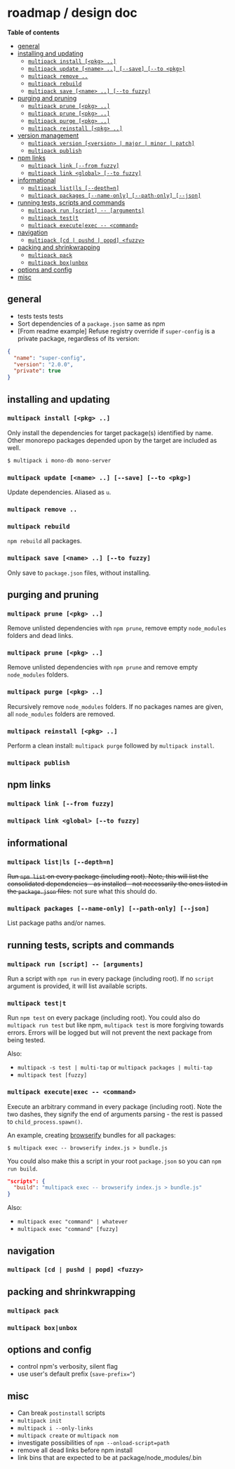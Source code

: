 # roadmap / design doc

**Table of contents**

<!-- TOC depthFrom:2 depthTo:6 withLinks:1 updateOnSave:1 orderedList:0 -->

- [general](#general)
- [installing and updating](#installing-and-updating)
	- [`multipack install [<pkg> ..]`](#multipack-install-pkg-)
	- [`multipack update [<name> ..] [--save] [--to <pkg>]`](#multipack-update-name-save-to-pkg)
	- [`multipack remove ..`](#multipack-remove-)
	- [`multipack rebuild`](#multipack-rebuild)
	- [`multipack save [<name> ..] [--to fuzzy]`](#multipack-save-name-to-fuzzy)
- [purging and pruning](#purging-and-pruning)
	- [`multipack prune [<pkg> ..]`](#multipack-prune-pkg-)
	- [`multipack prune [<pkg> ..]`](#multipack-prune-pkg-)
	- [`multipack purge [<pkg> ..]`](#multipack-purge-pkg-)
	- [`multipack reinstall [<pkg> ..]`](#multipack-reinstall-pkg-)
- [version management](#version-management)
	- [`multipack version [<version> | major | minor | patch]`](#multipack-version-version-major-minor-patch)
	- [`multipack publish`](#multipack-publish)
- [npm links](#npm-links)
	- [`multipack link [--from fuzzy]`](#multipack-link-from-fuzzy)
	- [`multipack link <global> [--to fuzzy]`](#multipack-link-global-to-fuzzy)
- [informational](#informational)
	- [`multipack list|ls [--depth=n]`](#multipack-listls-depthn)
	- [`multipack packages [--name-only] [--path-only] [--json]`](#multipack-packages-name-only-path-only-json)
- [running tests, scripts and commands](#running-tests-scripts-and-commands)
	- [`multipack run [script] -- [arguments]`](#multipack-run-script-arguments)
	- [`multipack test|t`](#multipack-testt)
	- [`multipack execute|exec -- <command>`](#multipack-executeexec-command)
- [navigation](#navigation)
	- [`multipack [cd | pushd | popd] <fuzzy>`](#multipack-cd-pushd-popd-fuzzy)
- [packing and shrinkwrapping](#packing-and-shrinkwrapping)
	- [`multipack pack`](#multipack-pack)
	- [`multipack box|unbox`](#multipack-boxunbox)
- [options and config](#options-and-config)
- [misc](#misc)

<!-- /TOC -->

## general

- tests tests tests
- Sort dependencies of a `package.json` same as npm
- [From readme example] Refuse registry override if `super-config` is a private package, regardless of its version:

```json
{
  "name": "super-config",
  "version": "2.0.0",
  "private": true
}
```

## installing and updating

### `multipack install [<pkg> ..]`

Only install the dependencies for target package(s) identified by name. Other monorepo packages depended upon by the target are included as well.

```bash
$ multipack i mono-db mono-server
```

### `multipack update [<name> ..] [--save] [--to <pkg>]`

Update dependencies. Aliased as `u`.

### `multipack remove ..`

### `multipack rebuild`

`npm rebuild` all packages.

### `multipack save [<name> ..] [--to fuzzy]`

Only save to `package.json` files, without installing.

## purging and pruning

### `multipack prune [<pkg> ..]`

Remove unlisted dependencies with `npm prune`, remove empty `node_modules` folders and dead links.

### `multipack prune [<pkg> ..]`

Remove unlisted dependencies with `npm prune` and remove empty `node_modules` folders.

### `multipack purge [<pkg> ..]`

Recursively remove `node_modules` folders. If no packages names are given, all `node_modules` folders are removed.

### `multipack reinstall [<pkg> ..]`

Perform a clean install: `multipack purge` followed by `multipack install`.

### `multipack publish`

## npm links

### `multipack link [--from fuzzy]`
### `multipack link <global> [--to fuzzy]`

## informational

### `multipack list|ls [--depth=n]`

~~Run `npm list` on every package (including root). Note, this will list the consolidated dependencies - as installed - not necessarily the ones listed in the `package.json` files.~~ not sure what this should do.

### `multipack packages [--name-only] [--path-only] [--json]`

List package paths and/or names.

## running tests, scripts and commands

### `multipack run [script] -- [arguments]`

Run a script with `npm run` in every package (including root). If no `script` argument is provided, it will list available scripts.

### `multipack test|t`

Run `npm test` on every package (including root). You could also do `multipack run test` but like npm, `multipack test` is more forgiving towards errors. Errors will be logged but will not prevent the next package from being tested.

Also:

- `multipack -s test | multi-tap` or `multipack packages | multi-tap`
- `multipack test [fuzzy]`

### `multipack execute|exec -- <command>`

Execute an arbitrary command in every package (including root). Note the two dashes, they signify the end of arguments parsing - the rest is passed to `child_process.spawn()`.

An example, creating [browserify](https://github.com/substack/node-browserify) bundles for all packages:

`$ multipack exec -- browserify index.js > bundle.js`

You could also make this a script in your root `package.json` so you can `npm run build`.

```json
"scripts": {
  "build": "multipack exec -- browserify index.js > bundle.js"
}
```

Also:

- `multipack exec "command" | whatever`
- `multipack exec "command" [fuzzy]`

## navigation

### `multipack [cd | pushd | popd] <fuzzy>`

## packing and shrinkwrapping

### `multipack pack`
### `multipack box|unbox`

## options and config

- control npm's verbosity, silent flag
- use user's default prefix (`save-prefix=^`)

## misc

- Can break `postinstall` scripts
- `multipack init`
- `multipack i --only-links`
- `multipack create` or `multipack nom`
- investigate possibilities of `npm --onload-script=path`
- remove all dead links before npm install
- link bins that are expected to be at package/node_modules/.bin
